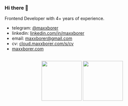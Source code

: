 ### Hi there 👋

Frontend Developer with 4+ years of experience.

* telegram: [@maxxborer](https://t.me/maxxborer)
* linkedin: [linkedin.com/in/maxxborer](https://www.linkedin.com/in/maxxborer/)
* email: maxxborer@gmail.com
* cv: [cloud.maxxborer.com/s/cv](https://cloud.maxxborer.com/s/cv)
* [maxxborer.com](https://maxxborer.com)

<br />

<div align="center">
  <img height="130em" src="https://github-readme-stats.vercel.app/api?username=maxxborer&hide_border=true&count_private=true&layout=compact&hide_title=true&show_icons=true&theme=dark&icon_color=5194f0&bg_color=2E3239&cache_seconds=60" />
  <img height="130em" src="https://github-readme-stats.vercel.app/api/top-langs/?username=maxxborer&layout=compact&hide_border=true&hide_title=true&hide=java&theme=dark&icon_color=5194f0&bg_color=2E3239&cache_seconds=60"/>
</div>
